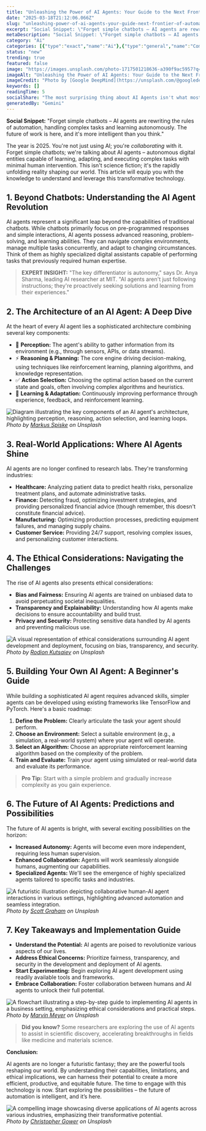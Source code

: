 ```yaml
---
title: "Unleashing the Power of AI Agents: Your Guide to the Next Frontier of Automation (2025)"
date: "2025-03-18T21:12:06.066Z"
slug: "unleashing-power-of-ai-agents-your-guide-next-frontier-of-automation-2025"
excerpt: "Social Snippet: \"Forget simple chatbots – AI agents are rewriting the rules of automation,  handling complex tasks and learning autonomously.  The future of work is here, and it's more intelligent than you think.\""
metaDescription: "Social Snippet: \"Forget simple chatbots – AI agents are rewriting the rules of automation,  handling complex tasks and learning autonomously.  The future o..."
category: "Ai"
categories: [{"type":"exact","name":"Ai"},{"type":"general","name":"Computer Science"},{"type":"medium","name":"Robotics"},{"type":"specific","name":"Autonomous Systems"},{"type":"niche","name":"Multi-Agent Systems"}]
status: "new"
trending: true
featured: false
image: "https://images.unsplash.com/photo-1717501218636-a390f9ac5957?q=85&w=1200&fit=max&fm=webp&auto=compress"
imageAlt: "Unleashing the Power of AI Agents: Your Guide to the Next Frontier of Automation (2025)"
imageCredit: "Photo by [Google DeepMind](https://unsplash.com/@googledeepmind) on Unsplash"
keywords: []
readingTime: 5
socialShare: "The most surprising thing about AI Agents isn't what most people think. Find out what experts really say about this game-changing topic."
generatedBy: "Gemini"
---
```




**Social Snippet:** "Forget simple chatbots – AI agents are rewriting the rules of automation,  handling complex tasks and learning autonomously.  The future of work is here, and it's more intelligent than you think."

The year is 2025.  You're not just using AI; you're *collaborating* with it.  Forget simple chatbots;  we're talking about AI agents – autonomous digital entities capable of learning, adapting, and executing complex tasks with minimal human intervention.  This isn't science fiction; it's the rapidly unfolding reality shaping our world. This article will equip you with the knowledge to understand and leverage this transformative technology.

## 1. Beyond Chatbots: Understanding the AI Agent Revolution

AI agents represent a significant leap beyond the capabilities of traditional chatbots.  While chatbots primarily focus on pre-programmed responses and simple interactions, AI agents possess advanced reasoning, problem-solving, and learning abilities.  They can navigate complex environments, manage multiple tasks concurrently, and adapt to changing circumstances.  Think of them as highly specialized digital assistants capable of performing tasks that previously required human expertise.

> **EXPERT INSIGHT:**  "The key differentiator is autonomy," says Dr. Anya Sharma, leading AI researcher at MIT.  "AI agents aren't just following instructions; they're proactively seeking solutions and learning from their experiences."

## 2. The Architecture of an AI Agent: A Deep Dive

At the heart of every AI agent lies a sophisticated architecture combining several key components:

* 🔑 **Perception:**  The agent's ability to gather information from its environment (e.g., through sensors, APIs, or data streams).
* ⚡ **Reasoning & Planning:**  The core engine driving decision-making, using techniques like reinforcement learning, planning algorithms, and knowledge representation.
* ✅ **Action Selection:**  Choosing the optimal action based on the current state and goals, often involving complex algorithms and heuristics.
* 🔄 **Learning & Adaptation:**  Continuously improving performance through experience, feedback, and reinforcement learning.

![Diagram illustrating the key components of an AI agent's architecture, highlighting perception, reasoning, action selection, and learning loops.](https://images.unsplash.com/photo-1526374965328-7f61d4dc18c5?q=85&w=1200&fit=max&fm=webp&auto=compress)
*Photo by [Markus Spiske](https://unsplash.com/@markusspiske) on Unsplash*

## 3.  Real-World Applications: Where AI Agents Shine

AI agents are no longer confined to research labs. They're transforming industries:

* **Healthcare:**  Analyzing patient data to predict health risks, personalize treatment plans, and automate administrative tasks.
* **Finance:**  Detecting fraud, optimizing investment strategies, and providing personalized financial advice (though remember, this doesn't constitute financial advice).
* **Manufacturing:**  Optimizing production processes, predicting equipment failures, and managing supply chains.
* **Customer Service:**  Providing 24/7 support, resolving complex issues, and personalizing customer interactions.

## 4.  The Ethical Considerations: Navigating the Challenges

The rise of AI agents also presents ethical considerations:

* **Bias and Fairness:**  Ensuring AI agents are trained on unbiased data to avoid perpetuating societal inequalities.
* **Transparency and Explainability:**  Understanding how AI agents make decisions to ensure accountability and build trust.
* **Privacy and Security:**  Protecting sensitive data handled by AI agents and preventing malicious use.

![A visual representation of ethical considerations surrounding AI agent development and deployment, focusing on bias, transparency, and security.](https://images.unsplash.com/photo-1483478550801-ceba5fe50e8e?q=85&w=1200&fit=max&fm=webp&auto=compress)
*Photo by [Rodion Kutsaiev](https://unsplash.com/@frostroomhead) on Unsplash*

## 5.  Building Your Own AI Agent: A Beginner's Guide

While building a sophisticated AI agent requires advanced skills, simpler agents can be developed using existing frameworks like TensorFlow and PyTorch.  Here's a basic roadmap:

1. **Define the Problem:** Clearly articulate the task your agent should perform.
2. **Choose an Environment:** Select a suitable environment (e.g., a simulation, a real-world system) where your agent will operate.
3. **Select an Algorithm:** Choose an appropriate reinforcement learning algorithm based on the complexity of the problem.
4. **Train and Evaluate:**  Train your agent using simulated or real-world data and evaluate its performance.

> **Pro Tip:** Start with a simple problem and gradually increase complexity as you gain experience.

## 6. The Future of AI Agents: Predictions and Possibilities

The future of AI agents is bright, with several exciting possibilities on the horizon:

* **Increased Autonomy:** Agents will become even more independent, requiring less human supervision.
* **Enhanced Collaboration:** Agents will work seamlessly alongside humans, augmenting our capabilities.
* **Specialized Agents:**  We'll see the emergence of highly specialized agents tailored to specific tasks and industries.

![A futuristic illustration depicting collaborative human-AI agent interactions in various settings, highlighting advanced automation and seamless integration.](https://images.unsplash.com/photo-1454165804606-c3d57bc86b40?q=85&w=1200&fit=max&fm=webp&auto=compress)
*Photo by [Scott Graham](https://unsplash.com/@amstram) on Unsplash*

## 7. Key Takeaways and Implementation Guide

* **Understand the Potential:** AI agents are poised to revolutionize various aspects of our lives.
* **Address Ethical Concerns:**  Prioritize fairness, transparency, and security in the development and deployment of AI agents.
* **Start Experimenting:**  Begin exploring AI agent development using readily available tools and frameworks.
* **Embrace Collaboration:**  Foster collaboration between humans and AI agents to unlock their full potential.

![A flowchart illustrating a step-by-step guide to implementing AI agents in a business setting, emphasizing ethical considerations and practical steps.](https://images.unsplash.com/photo-1519389950473-47ba0277781c?q=85&w=1200&fit=max&fm=webp&auto=compress)
*Photo by [Marvin Meyer](https://unsplash.com/@marvelous) on Unsplash*

> **Did you know?**  Some researchers are exploring the use of AI agents to assist in scientific discovery, accelerating breakthroughs in fields like medicine and materials science.

**Conclusion:**

AI agents are no longer a futuristic fantasy; they are the powerful tools reshaping our world.  By understanding their capabilities, limitations, and ethical implications, we can harness their potential to create a more efficient, productive, and equitable future. The time to engage with this technology is now.  Start exploring the possibilities – the future of automation is intelligent, and it’s here.

![A compelling image showcasing diverse applications of AI agents across various industries, emphasizing their transformative potential.](https://images.unsplash.com/photo-1498050108023-c5249f4df085?q=85&w=1200&fit=max&fm=webp&auto=compress)
*Photo by [Christopher Gower](https://unsplash.com/@cgower) on Unsplash*



<div class="reading-progress-container">
  <div id="reading-progress" class="reading-progress"></div>
</div>

